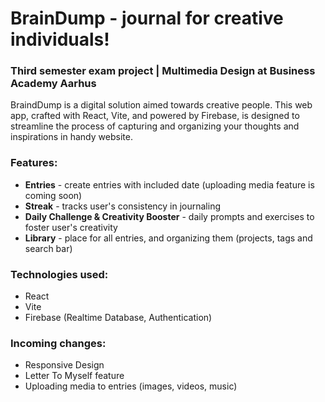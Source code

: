 # BrainDump - journal for creative individuals!
### Third semester exam project | Multimedia Design at Business Academy Aarhus

BraindDump is a digital solution aimed towards creative people. This web app, crafted with React, Vite, and powered by Firebase, is designed to streamline the process of capturing and organizing your thoughts and inspirations in handy website.

### Features:
- **Entries** - create entries with included date (uploading media feature is coming soon)
- **Streak** - tracks user's consistency in journaling
- **Daily Challenge & Creativity Booster** - daily prompts and exercises to foster user's creativity
- **Library** - place for all entries, and organizing them (projects, tags and search bar)

### Technologies used:
- React
- Vite
- Firebase (Realtime Database, Authentication)

### Incoming changes:
- Responsive Design
- Letter To Myself feature
- Uploading media to entries (images, videos, music)
